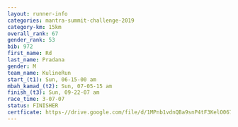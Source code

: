 ```yaml
---
layout: runner-info 
categories: mantra-summit-challenge-2019 
category-km: 15km 
overall_rank: 67
gender_rank: 53
bib: 972
first_name: Rd
last_name: Pradana
gender: M
team_name: KulineRun
start_(t1): Sun, 06-15-00 am
mbah_kamad_(t2): Sun, 07-05-15 am
finish_(t3): Sun, 09-22-07 am
race_time: 3-07-07
status: FINISHER
certficate: https-//drive.google.com/file/d/1MPnb1vdnQBa9snP4tF3KelO067XlyyUS/view?usp=sharing
---
```

